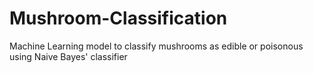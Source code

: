# Mushroom-Classification
Machine Learning model to classify mushrooms as edible or poisonous using Naive Bayes' classifier
